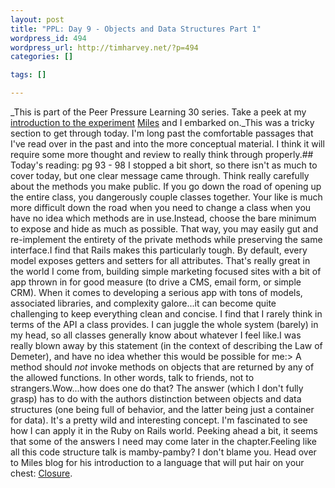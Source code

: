 ```yaml
--- 
layout: post
title: "PPL: Day 9 - Objects and Data Structures Part 1"
wordpress_id: 494
wordpress_url: http://timharvey.net/?p=494
categories: []

tags: []

---
```

_This is part of the Peer Pressure Learning 30 series. Take a peek at my [introduction to the experiment](http://timharvey.net/2010/06/11/peer-pressure-learning-experiment/) [Miles](http://mileszs.com/) and I embarked on._This was a tricky section to get through today. I'm long past the comfortable passages that I've read over in the past and into the more conceptual material. I think it will require some more thought and review to really think through properly.## Today's reading: pg 93 - 98
I stopped a bit short, so there isn't as much to cover today, but one clear message came through. Think really carefully about the methods you make public. If you go down the road of opening up the entire class, you dangerously couple classes together. Your like is much more difficult down the road when you need to change a class when you have no idea which methods are in use.Instead, choose the bare minimum to expose and hide as much as possible. That way, you may easily gut and re-implement the entirety of the private methods while preserving the same interface.I find that Rails makes this particularly tough. By default, every model exposes getters and setters for all attributes. That's really great in the world I come from, building simple marketing focused sites with a bit of app thrown in for good measure (to drive a CMS, email form, or simple CRM). When it comes to developing a serious app with tons of models, associated libraries, and complexity galore...it can become quite challenging to keep everything clean and concise. I find that I rarely think in terms of the API a class provides. I can juggle the whole system (barely) in my head, so all classes generally know about whatever I feel like.I was really blown away by this statement (in the context of describing the Law of Demeter), and have no idea whether this would be possible for me:> A method should _not_ invoke methods on objects that are returned by any of the allowed functions. In other words, talk to friends, not to strangers.Wow...how does one do that? The answer (which I don't fully grasp) has to do with the authors distinction between objects and data structures (one being full of behavior, and the latter being just a container for data). It's a pretty wild and interesting concept. I'm fascinated to see how I can apply it in the Ruby on Rails world. Peeking ahead a bit, it seems that some of the answers I need may come later in the chapter.Feeling like all this code structure talk is mamby-pamby? I don't blame you. Head over to Miles blog for his introduction to a language that will put hair on your chest: [Closure](http://mileszs.com/blog/2010/06/21/ppl30-day-8-clojure.html).
